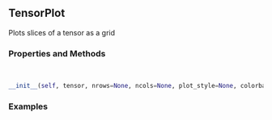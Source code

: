 ## <a id="McUtils.McUtils.Plots.Plots.TensorPlot">TensorPlot</a>
Plots slices of a tensor as a grid

### Properties and Methods
<a id="McUtils.McUtils.Plots.Plots.TensorPlot.__init__" class="docs-object-method">&nbsp;</a>
```python
__init__(self, tensor, nrows=None, ncols=None, plot_style=None, colorbar=None, figure=None, axes=None, subplot_kw=None, method='imshow', **opts): 
```

### Examples
